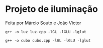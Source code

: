 # Projeto de iluminação

Feita por Márcio Souto e João Victor

````
g++ -o luz luz.cpp -lGL -lGLU -lglut   
````

````
g++ -o cubo cubo.cpp -lGL -lGLU -lglut 
````